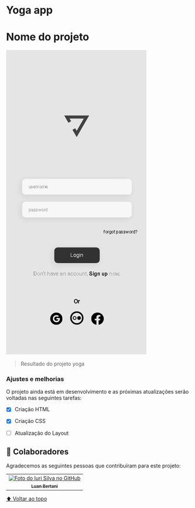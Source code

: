 # Yoga app
 
 # Nome do projeto

<!---Esses são exemplos. Veja https://shields.io para outras pessoas ou para personalizar este conjunto de escudos. Você pode querer incluir dependências, status do projeto e informações de licença aqui--->



<img src="/assets/yogascreenshot.png" alt=" imagem">

>Resultado do projeto yoga

### Ajustes e melhorias

O projeto ainda está em desenvolvimento e as próximas atualizações serão voltadas nas seguintes tarefas:

- [x] Criação HTML
- [x] Criação CSS
- [ ] Atualização do Layout



## 🤝 Colaboradores

Agradecemos as seguintes pessoas que contribuíram para este projeto:

<table>
  <tr>
    <td align="center">
      <a href="#">
        <img src="https://avatars3.githubusercontent.com/u/31936044" width="100px;" alt="Foto do Iuri Silva no GitHub"/><br>
        <sub>
          <b>Luan Bertani</b>
        </sub>
  
    
       
        
    
  
  </tr>
</table>



[⬆ Voltar ao topo](#nome-do-projeto)<br>

